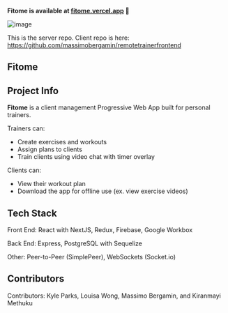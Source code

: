 **Fitome is available at [fitome.vercel.app](https://fitome.vercel.app) 💪**

![image](https://user-images.githubusercontent.com/74379281/125373176-7b86b980-e339-11eb-92eb-8dbf40dcb650.png)

This is the server repo. Client repo is here: https://github.com/massimobergamin/remotetrainerfrontend

## Fitome

## Project Info

**Fitome** is a client management Progressive Web App built for personal trainers.

Trainers can: 
  * Create exercises and workouts
  * Assign plans to clients
  * Train clients using video chat with timer overlay
 
Clients can:
  * View their workout plan
  * Download the app for offline use (ex. view exercise videos)

## Tech Stack

Front End: React with NextJS, Redux, Firebase, Google Workbox

Back End: Express, PostgreSQL with Sequelize

Other: Peer-to-Peer (SimplePeer),  WebSockets (Socket.io)

## Contributors

Contributors: Kyle Parks, Louisa Wong, Massimo Bergamin, and Kiranmayi Methuku
